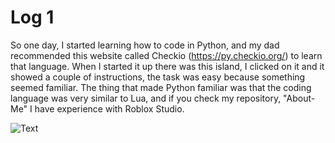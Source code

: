 # Log 1

So one day, I started learning how to code in Python, and my dad recommended this website called Checkio (https://py.checkio.org/) to learn that language.
When I started it up there was this island, I clicked on it and it showed a couple of instructions, the task was easy because something seemed familiar. The thing that made Python familiar was that the coding language was very similar to Lua, and if you check my repository, "About-Me" I have experience with Roblox Studio.

![Text](https://github.com/user-attachments/assets/ef3bbf5b-02ef-4977-a3be-88866f27ef88)


